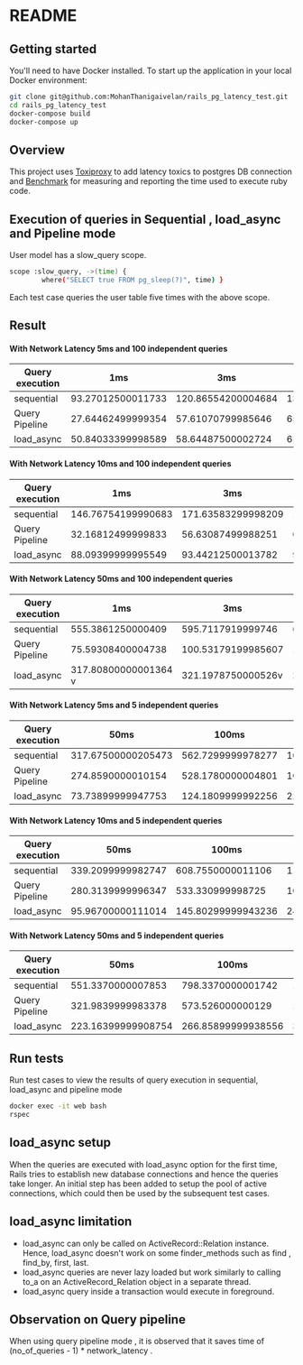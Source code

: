 # README

## Getting started

You'll need to have Docker installed. To start up the application in your local Docker environment:

```sh
git clone git@github.com:MohanThanigaivelan/rails_pg_latency_test.git
cd rails_pg_latency_test
docker-compose build
docker-compose up
```

## Overview

This project uses [Toxiproxy](https://github.com/Shopify/toxiproxy) to add latency toxics to postgres DB connection and [Benchmark](https://github.com/ruby/benchmark) for  measuring and reporting the time used to execute ruby code.


## Execution of queries in Sequential , load_async and Pipeline mode 

User model has a slow_query scope. 

```sh
scope :slow_query, ->(time) {
        where("SELECT true FROM pg_sleep(?)", time) } 
```

Each test case queries the user table five times with the above scope.

## Result

#### With Network Latency 5ms and 100 independent queries

| Query execution | 1ms                 | 3ms                  | 5ms                |
| --------------- |---------------------|----------------------|--------------------|
| sequential      | 93.27012500011733   | 120.86554200004684   | 132.50650000009045 |
| Query Pipeline  | 27.64462499999354   | 57.61070799985646    | 65.21970899984808  |
| load_async      | 50.84033399998589   | 58.64487500002724    | 61.87308299990946  |



#### With Network Latency 10ms and 100 independent queries

| Query execution | 1ms                 | 3ms                 | 5ms                |
| --------------- |---------------------|---------------------|--------------------|
| sequential      | 146.76754199990683  | 171.63583299998209  | 188.56237499994677 |
| Query Pipeline  | 32.16812499999833   | 56.63087499988251   | 66.88945799987778  |
| load_async      | 88.09399999995549   | 93.44212500013782   | 90.60524999995323  |

#### With Network Latency 50ms  and 100 independent queries

| Query execution | 1ms                  | 3ms                | 5ms                 |
| --------------- |----------------------|--------------------|---------------------|
| sequential      | 555.3861250000409    | 595.7117919999746  | 618.0218340000465   |
| Query Pipeline  | 75.59308400004738    | 100.53179199985607 | 112.13220900003762  |
| load_async      | 317.80800000001364 v | 321.1978750000526v | 273.7884169998779   |


#### With Network Latency 5ms and 5 independent queries

| Query execution |     50ms              |   100ms           |   200ms            |
| --------------- | --------------------- | ----------------- | ------------------ |
| sequential      | 317.67500000205473    | 562.7299999978277 | 1070.5280000001949 |
| Query Pipeline  | 274.8590000010154     | 528.1780000004801 | 1031.2940000003437 |
| load_async      | 73.73899999947753     | 124.1809999992256 | 223.64100000049802 |



#### With Network Latency 10ms and 5 independent queries

| Query execution |     50ms              |   100ms            |   200ms            |
| --------------- | --------------------- | ------------------ | ------------------ |
| sequential      | 339.2099999982747     | 608.7550000011106  | 1106.4839999999094 |
| Query Pipeline  | 280.3139999996347     | 533.330999998725   | 1034.879999999248  |
| load_async      | 95.96700000111014     | 145.80299999943236 | 243.3019999989483  |

#### With Network Latency 50ms  and 5 independent queries

| Query execution |     50ms              |   100ms            |   200ms            |
| --------------- | --------------------- | ------------------ | ------------------ |
| sequential      | 551.3370000007853     | 798.3370000001742  | 1307.9340000003867 |
| Query Pipeline  | 321.9839999983378     | 573.526000000129   | 1076.732000001357  |
| load_async      | 223.16399999908754    | 266.85899999938556 | 367.21699999907287 |


## Run tests

Run test cases to view the results of query execution in sequential, load_async and pipeline mode 

```sh
docker exec -it web bash
rspec
```

## load_async setup

When the queries are executed with load_async option for the first time, Rails tries to establish new database connections and hence the queries take longer. An initial step has been added to setup the pool of active connections, which could then be used by the subsequent test cases.

## load_async limitation

- load_async can only be called on ActiveRecord::Relation instance. Hence, load_async doesn't work on some finder_methods such as find , find_by, first, last. 
- load_async queries are never lazy loaded but work similarly to calling to_a on an ActiveRecord_Relation object in a separate thread.
- load_async query inside a transaction would execute in foreground.


## Observation on Query pipeline

When using query pipeline mode , it is observed that it saves time of (no_of_queries - 1) * network_latency . 

